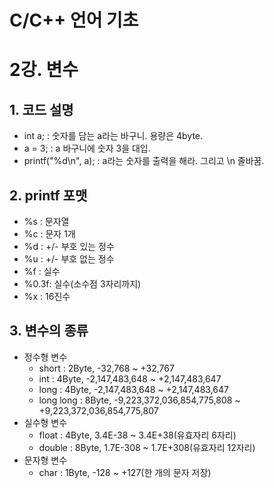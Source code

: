 C/C++ 언어 기초
===============

# 2강. 변수

## 1. 코드 설명
* int a; : 숫자를 담는 a라는 바구니. 용량은 4byte.
* a = 3; : a 바구니에 숫자 3을 대입.
* printf("%d\n", a); : a라는 숫자를 출력을 해라. 그리고 \n 줄바꿈.

## 2. printf 포맷
* %s : 문자열
* %c : 문자 1개
* %d : +/- 부호 있는 정수
* %u : +/- 부호 없는 정수
* %f : 실수
* %0.3f: 실수(소수점 3자리까지)
* %x : 16진수

## 3. 변수의 종류
* 정수형 변수
    + short : 2Byte, -32,768 ~ +32,767
    + int : 4Byte, -2,147,483,648 ~ +2,147,483,647
    + long : 4Byte, -2,147,483,648 ~ +2,147,483,647
    + long long : 8Byte, -9,223,372,036,854,775,808 ~ +9,223,372,036,854,775,807
* 실수형 변수
    + float : 4Byte, 3.4E-38 ~ 3.4E+38(유효자리 6자리)
    + double : 8Byte, 1.7E-308 ~ 1.7E+308(유효자리 12자리)
* 문자형 변수
    + char : 1Byte, -128 ~ +127(한 개의 문자 저장)

